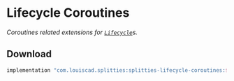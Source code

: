 # Lifecycle Coroutines

*Coroutines related extensions for [`Lifecycle`](
https://developer.android.com/reference/kotlin/androidx/lifecycle/Lifecycle)s.*

## Download

```groovy
implementation "com.louiscad.splitties:splitties-lifecycle-coroutines:$splitties_version"
```
